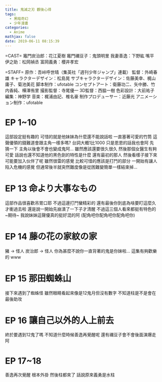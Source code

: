 ```yaml
---
title: 鬼滅之刃 觀後心得
tags:
  - 黑暗奇幻
  - 少年漫畫
categories:
  - Anime
mathjax: false
date: 2019-06-11 08:15:39
---
```


=CAST=
竈門炭治郎：花江夏樹
竈門禰豆子：鬼頭明里
我妻善逸：下野紘
嘴平伊之助：松岡禎丞
富岡義勇：櫻井孝宏

=STAFF=
原作：吾峠呼世晴（集英社「週刊少年ジャンプ」連載）
監督：外崎春雄
キャラクターデザイン：松島晃
サブキャラクターデザイン：佐藤美幸、梶山庸子、菊池美花
脚本制作：ufotable
コンセプトアート：衛藤功二、矢中勝、竹内香純、樺澤侑里
撮影監督：寺尾優一
3D監督：西脇一樹
色彩設計：大前祐子
編集：神野学
音楽：梶浦由記、椎名豪
制作プロデューサー：近藤光
アニメーション制作：ufotable
<!--more-->

# EP 1~10
這部設定挺有趣的 可惜的就是他妹妹為什麼還不能說話啦 一直塞著可愛的竹筒 這聲優領的錢難道會跟主角一樣多嗎? 台詞大概1比1000
只是恩恩的話我也會阿
先猜一下 主角以後會不會也變成鬼阿... 雖然應該還要很久很久
然後那個女醫生有夠可愛
話說也還不知道他的黑色劍的特性是什麼
還有最初的那人
然後看樣子接下來可能要加入伙伴了呢 雖然很雷的感覺
比較可惜的應該是打鬥的部分 一開始有讓人陷入危機的感覺 但通常後半就突然難度像是從困難變簡單一樣結束掉...

# EP 13 命より大事なもの
這部作品很喜歡吊胃口耶 不過這邊打鬥蠻精彩的
還有最後你到底為啥要盯這麼久才衝過去啦 還是說一開始先崩潰了一下子才清醒
不過這三個人看來都挺有特色的 ~期待~
我說妹妹這聲優真的挺好混的阿 (配角吧你配角吧你配角吧你)

# EP 14 藤の花の家紋の家
豬 -> 怪人
炭治郎 -> 怪人
你為甚麼不說你一直背著的鬼是你妹啦...
這集有夠歡樂的 www

# EP 15 那田蜘蛛山
接下來遇到了蜘蛛怪 雖然眼睛看起來像是12鬼月但沒有數字
不知道柱是不是會在最後助攻

# EP 16 讓自己以外的人上前去
終於要遇到12鬼了嗎 不知道什麼時候善逸再覺醒呢 還有禰豆子會不會後面演爆走阿

# EP 17~18
善逸再次覺醒 根本外掛
然後柱都來了 話說原來義勇是水柱 